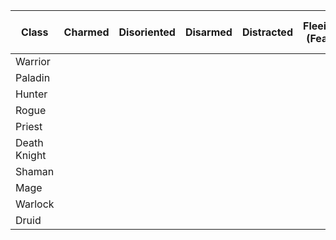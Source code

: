 |Class       |Charmed|Disoriented|Disarmed|Distracted|Fleeing (Fear)|Gripped|Rooted|Slowed|Silenced|Asleep|Snared|Stunned|Frozen|Incapacitated (Knockout)|Bleeding|Healing (Bandage)|Polymorphed|Banished|Shielded|Shackled|Mounted|Infected|Turned|Horrified|Invulnerable|Interrupted|Dazed|Discovery|Invulnerable (Immunity shield)|Sapped|Enraged|
|------------|-------|-----------|--------|----------|--------------|-------|------|------|--------|------|------|-------|------|------------------------|--------|-----------------|-----------|--------|--------|--------|-------|--------|------|---------|------------|-----------|-----|---------|------------------------------|------|-------|
|Warrior     ||||||||||||||||||||||||||||||||
|Paladin     ||||||||||||||||||||||||||||||||
|Hunter      ||||||||||||||||||||||||||||||||
|Rogue       ||||||||||||||||||||||||||||||||
|Priest      ||||||||||||||||||||||||||||||||
|Death Knight||||||||||||||||||||||||||||||||
|Shaman      ||||||||||||||||||||||||||||||||
|Mage        ||||||||||||||||||||||||||||||||
|Warlock     ||||||||||||||||||||||||||||||||
|Druid       ||||||||||||||||||||||||||||||||